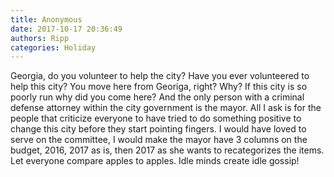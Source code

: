 ```yaml
---
title: Anonymous
date: 2017-10-17 20:36:49
authors: Ripp
categories: Holiday
---
```


 Georgia, do you volunteer to help the city? Have you ever volunteered to help this city? You move here from Georiga, right? Why? If this city is so poorly run why did you come here?  And the only person with a criminal defense attorney within the city government is the mayor. All I ask is for the people that criticize everyone to have tried to do something positive to change this city before they start pointing fingers. I would have loved to serve on the committee, I would make the mayor have 3 columns on the budget, 2016, 2017 as is, then 2017 as she wants to recategorizes the items. Let everyone compare apples to apples. Idle minds create idle gossip!